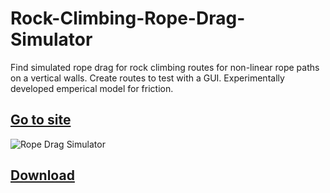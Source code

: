 # Rock-Climbing-Rope-Drag-Simulator

Find simulated rope drag for rock climbing routes for non-linear rope paths on a vertical walls. Create routes to test with a GUI. Experimentally developed emperical model for friction. 

## [Go to site](https://sites.google.com/view/relativelyrad/rope-drag-simulation/app-demo?authuser=0)

![Rope Drag Simulator](https://media.giphy.com/media/g6vaK7HUJW7ccrwknU/giphy.gif?cid=790b761100929d86482e4bb73c2bac6caf937608ea45f0ea&rid=giphy.gif&ct=g)

## [Download](https://drive.google.com/drive/folders/1RlB62WuX6S0meE5I-VndAh5ffYyT69KE)

